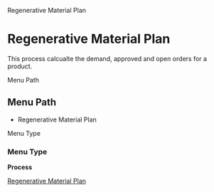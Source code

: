 
Regenerative Material Plan
# Regenerative Material Plan


This process calcualte the demand, approved and open orders for a product.

Menu Path
## Menu Path



- Regenerative Material Plan

Menu Type
### Menu Type

**Process**


[Regenerative Material Plan](../../functional-guide/process/process-mrp_regenerative-material-plan.md)